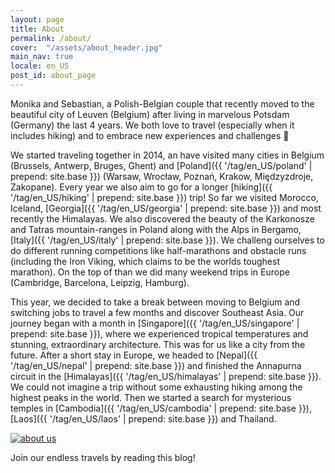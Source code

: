 ```yaml
---
layout: page
title: About
permalink: /about/
cover:  "/assets/about_header.jpg"
main_nav: true
locale: en_US
post_id: about_page
---
```



Monika and Sebastian, a Polish-Belgian couple that recently moved to the beautiful city of Leuven 
(Belgium) after living in marvelous Potsdam (Germany) the last 4 years. We both love to travel 
(especially when it includes hiking) and to embrace new experiences and challenges 🙂

We started traveling together in 2014, an have visited many cities in Belgium 
(Brussels, Antwerp, Bruges, Ghent) and [Poland]({{ '/tag/en_US/poland' | prepend: site.base }}) (Warsaw, Wrocław, Poznań, Krakow, Międzyzdroje, 
Zakopane). Every year we also aim to go for a longer [hiking]({{ '/tag/en_US/hiking' | prepend: site.base }}) trip! So far we visited Morocco, 
Iceland, [Georgia]({{ '/tag/en_US/georgia' | prepend: site.base }}) and most recently the Himalayas. We also discovered the beauty of the Karkonosze 
and Tatras mountain-ranges in Poland along with the Alps in Bergamo, [Italy]({{ '/tag/en_US/italy' | prepend: site.base }}). We challeng ourselves 
to do different running competitions like half-marathons and obstacle runs (including the Iron 
Viking, which claims to be the worlds toughest marathon). On the top of than we did many weekend 
trips in Europe (Cambridge, Barcelona, Leipzig, Hamburg).

This year, we decided to take a break between moving to Belgium and switching jobs to travel a few months and
discover Southeast Asia. Our journey began with a month in [Singapore]({{ '/tag/en_US/singapore' | prepend: site.base }}), where we experienced 
tropical temperatures and stunning, extraordinary architecture. This was for us like a city from 
the future. After a short stay in Europe, we headed to [Nepal]({{ '/tag/en_US/nepal' | prepend: site.base }}) and finished the Annapurna circuit 
in the [Himalayas]({{ '/tag/en_US/himalayas' | prepend: site.base }}). We could not imagine a trip without some exhausting hiking among the highest 
peaks in the world. Then we started a search for mysterious temples in [Cambodia]({{ '/tag/en_US/cambodia' | prepend: site.base }}), 
[Laos]({{ '/tag/en_US/laos' | prepend: site.base }}) and Thailand.

<a href="{{ site.baseurl }}/assets/about.jpg" data-lightbox="about" data-title="About us"><img src="{{ site.baseurl }}/assets/about.jpg" title="about us" class="profile" /></a>

Join our endless travels by reading this blog!
